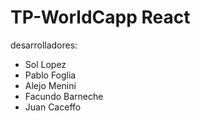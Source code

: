 # TP-WorldCapp React

desarrolladores:
- Sol Lopez
- Pablo Foglia
- Alejo Menini
- Facundo Barneche
- Juan Caceffo

